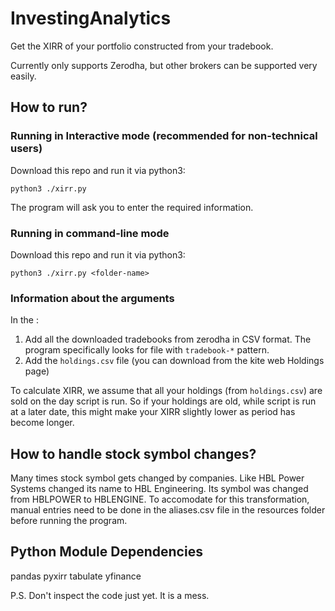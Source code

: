 # InvestingAnalytics

Get the XIRR of your portfolio constructed from your tradebook.

Currently only supports Zerodha, but other brokers can be supported very easily.

## How to run?

### Running in Interactive mode (recommended for non-technical users)
Download this repo and run it via python3:
```
python3 ./xirr.py 
```

The program will ask you to enter the required information.

### Running in command-line mode
Download this repo and run it via python3:
```
python3 ./xirr.py <folder-name>
```

### Information about the arguments
In the <folder-name>:
1. Add all the downloaded tradebooks from zerodha in CSV format. The program specifically looks for file with `tradebook-*` pattern.
1. Add the `holdings.csv` file (you can download from the kite web Holdings page)

To calculate XIRR, we assume that all your holdings (from `holdings.csv`) are sold on the day script is run. So if your holdings 
are old, while script is run at a later date, this might make your XIRR slightly lower as period has become longer.

## How to handle stock symbol changes?
Many times stock symbol gets changed by companies. Like HBL Power Systems changed its name to HBL Engineering. Its symbol was changed from HBLPOWER to HBLENGINE. To accomodate for this transformation, manual entries need to be done in the aliases.csv file in the resources folder before running the program.

## Python Module Dependencies
pandas
pyxirr
tabulate
yfinance

P.S. Don't inspect the code just yet. It is a mess.
